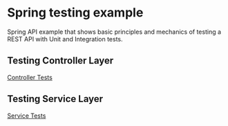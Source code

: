 # Spring testing example

Spring API example that shows basic principles and mechanics of testing a REST API with Unit and Integration tests.

## Testing Controller Layer

[Controller Tests](https://github.com/brianfroschauer/spring-api-example/tree/master/src/test/java/com/example/demo/controller)

## Testing Service Layer

[Service Tests](https://github.com/brianfroschauer/spring-api-example/tree/master/src/test/java/com/example/demo/service)
